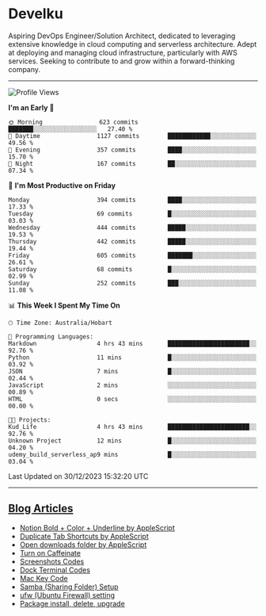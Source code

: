 <h1> Develku </h1>

Aspiring DevOps Engineer/Solution Architect, dedicated to leveraging extensive knowledge in cloud computing and serverless architecture. Adept at deploying and managing cloud infrastructure, particularly with AWS services. Seeking to contribute to and grow within a forward-thinking company.


---

<!--START_SECTION:waka-->
![Profile Views](http://img.shields.io/badge/Profile%20Views-10-blue)

**I'm an Early 🐤** 

```text
🌞 Morning                623 commits         ███████░░░░░░░░░░░░░░░░░░   27.40 % 
🌆 Daytime                1127 commits        ████████████░░░░░░░░░░░░░   49.56 % 
🌃 Evening                357 commits         ████░░░░░░░░░░░░░░░░░░░░░   15.70 % 
🌙 Night                  167 commits         ██░░░░░░░░░░░░░░░░░░░░░░░   07.34 % 
```
📅 **I'm Most Productive on Friday** 

```text
Monday                   394 commits         ████░░░░░░░░░░░░░░░░░░░░░   17.33 % 
Tuesday                  69 commits          █░░░░░░░░░░░░░░░░░░░░░░░░   03.03 % 
Wednesday                444 commits         █████░░░░░░░░░░░░░░░░░░░░   19.53 % 
Thursday                 442 commits         █████░░░░░░░░░░░░░░░░░░░░   19.44 % 
Friday                   605 commits         ███████░░░░░░░░░░░░░░░░░░   26.61 % 
Saturday                 68 commits          █░░░░░░░░░░░░░░░░░░░░░░░░   02.99 % 
Sunday                   252 commits         ███░░░░░░░░░░░░░░░░░░░░░░   11.08 % 
```


📊 **This Week I Spent My Time On** 

```text
🕑︎ Time Zone: Australia/Hobart

💬 Programming Languages: 
Markdown                 4 hrs 43 mins       ███████████████████████░░   92.76 % 
Python                   11 mins             █░░░░░░░░░░░░░░░░░░░░░░░░   03.92 % 
JSON                     7 mins              █░░░░░░░░░░░░░░░░░░░░░░░░   02.44 % 
JavaScript               2 mins              ░░░░░░░░░░░░░░░░░░░░░░░░░   00.89 % 
HTML                     0 secs              ░░░░░░░░░░░░░░░░░░░░░░░░░   00.00 % 

🐱‍💻 Projects: 
Kud_Life                 4 hrs 43 mins       ███████████████████████░░   92.76 % 
Unknown Project          12 mins             █░░░░░░░░░░░░░░░░░░░░░░░░   04.20 % 
udemy_build_serverless_ap9 mins              █░░░░░░░░░░░░░░░░░░░░░░░░   03.04 % 
```


 Last Updated on 30/12/2023 15:32:20 UTC
<!--END_SECTION:waka-->

---

## [Blog Articles](https://my-digital-garden-green-seven.vercel.app/)

<!--START_SECTION:blog-->
- [Notion Bold + Color + Underline by AppleScript](https://my-digital-garden-green-seven.vercel.app/3-resource/mac-tips/notion-bold-color-underline-by-apple-script/)
- [Duplicate Tab Shortcuts by AppleScript](https://my-digital-garden-green-seven.vercel.app/3-resource/mac-tips/duplicate-tab-shortcuts-by-apple-script/)
- [Open downloads folder by AppleScript](https://my-digital-garden-green-seven.vercel.app/3-resource/mac-tips/open-downloads-folder-by-apple-script/)
- [Turn on Caffeinate](https://my-digital-garden-green-seven.vercel.app/3-resource/mac-tips/turn-on-caffeinate/)
- [Screenshots Codes](https://my-digital-garden-green-seven.vercel.app/3-resource/mac-tips/screenshots-codes/)
- [Dock Terminal Codes](https://my-digital-garden-green-seven.vercel.app/3-resource/mac-tips/dock-terminal-codes/)
- [Mac Key Code](https://my-digital-garden-green-seven.vercel.app/3-resource/mac-tips/mac-key-code/)
- [Samba (Sharing Folder) Setup](https://my-digital-garden-green-seven.vercel.app/3-resource/ubuntu-linux/samba-sharing-folder-setup/)
- [ufw (Ubuntu Firewall) setting](https://my-digital-garden-green-seven.vercel.app/3-resource/ubuntu-linux/ufw-ubuntu-firewall-setting/)
- [Package install, delete, upgrade](https://my-digital-garden-green-seven.vercel.app/apt/package-install-delete-upgrade/)
<!--END_SECTION:blog-->
